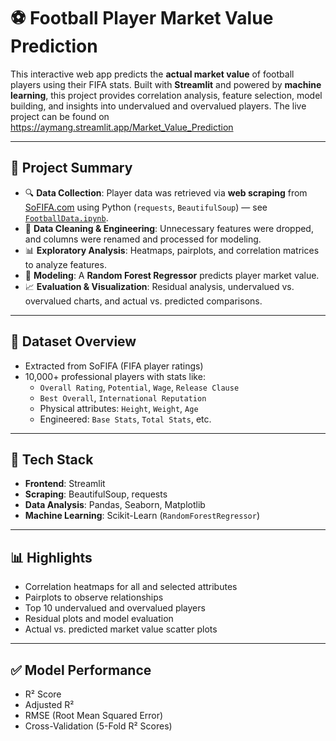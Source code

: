 # ⚽ Football Player Market Value Prediction

This interactive web app predicts the **actual market value** of football players using their FIFA stats. Built with **Streamlit** and powered by **machine learning**, this project provides correlation analysis, feature selection, model building, and insights into undervalued and overvalued players. The live project can be found on https://aymang.streamlit.app/Market_Value_Prediction 

---

## 🧠 Project Summary

- 🔍 **Data Collection**: Player data was retrieved via **web scraping** from [SoFIFA.com](https://sofifa.com) using Python (`requests`, `BeautifulSoup`) — see [`FootballData.ipynb`](scripts/FootballData.ipynb).
- 🧼 **Data Cleaning & Engineering**: Unnecessary features were dropped, and columns were renamed and processed for modeling.
- 📊 **Exploratory Analysis**: Heatmaps, pairplots, and correlation matrices to analyze features.
- 🤖 **Modeling**: A **Random Forest Regressor** predicts player market value.
- 📈 **Evaluation & Visualization**: Residual analysis, undervalued vs. overvalued charts, and actual vs. predicted comparisons.

---

## 📂 Dataset Overview

- Extracted from SoFIFA (FIFA player ratings)
- 10,000+ professional players with stats like:
  - `Overall Rating`, `Potential`, `Wage`, `Release Clause`
  - `Best Overall`, `International Reputation`
  - Physical attributes: `Height`, `Weight`, `Age`
  - Engineered: `Base Stats`, `Total Stats`, etc.

---

## 🧰 Tech Stack

- **Frontend**: Streamlit
- **Scraping**: BeautifulSoup, requests
- **Data Analysis**: Pandas, Seaborn, Matplotlib
- **Machine Learning**: Scikit-Learn (`RandomForestRegressor`)

---

## 📊 Highlights

- Correlation heatmaps for all and selected attributes
- Pairplots to observe relationships
- Top 10 undervalued and overvalued players
- Residual plots and model evaluation
- Actual vs. predicted market value scatter plots

---

## ✅ Model Performance
- R² Score
- Adjusted R²
- RMSE (Root Mean Squared Error)
- Cross-Validation (5-Fold R² Scores)
